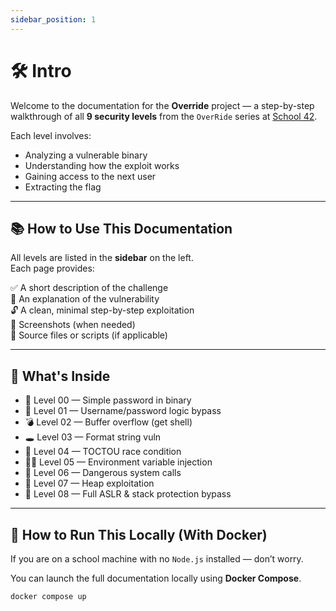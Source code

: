 ```yaml
---
sidebar_position: 1
---
```


# 🛠️ Intro

Welcome to the documentation for the **Override** project — a step-by-step walkthrough of all **9 security levels** from the `OverRide` series at [School 42](https://42.fr).

Each level involves:
- Analyzing a vulnerable binary
- Understanding how the exploit works
- Gaining access to the next user
- Extracting the flag

---

## 📚 How to Use This Documentation

All levels are listed in the **sidebar** on the left.  
Each page provides:

✅ A short description of the challenge  
🧠 An explanation of the vulnerability  
🔓 A clean, minimal step-by-step exploitation  
📸 Screenshots (when needed)  
📁 Source files or scripts (if applicable)

---

## 🧱 What's Inside

- 🧩 Level 00 — Simple password in binary
- 🔐 Level 01 — Username/password logic bypass
- 💣 Level 02 — Buffer overflow (get shell)
- 🕳️ Level 03 — Format string vuln
- 🧼 Level 04 — TOCTOU race condition
- 🧞‍♂️ Level 05 — Environment variable injection
- 🧪 Level 06 — Dangerous system calls
- 🧃 Level 07 — Heap exploitation
- 🧠 Level 08 — Full ASLR & stack protection bypass

---

## 🐳 How to Run This Locally (With Docker)

If you are on a school machine with no `Node.js` installed — don’t worry.

You can launch the full documentation locally using **Docker Compose**.

```bash
docker compose up